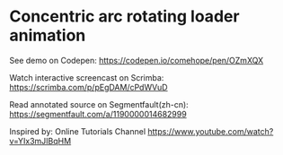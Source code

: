 # Concentric arc rotating loader animation

See demo on Codepen: https://codepen.io/comehope/pen/OZmXQX

Watch interactive screencast on Scrimba: https://scrimba.com/p/pEgDAM/cPdWVuD

Read annotated source on Segmentfault(zh-cn): https://segmentfault.com/a/1190000014682999

Inspired by: Online Tutorials Channel https://www.youtube.com/watch?v=YIx3mJIBqHM

